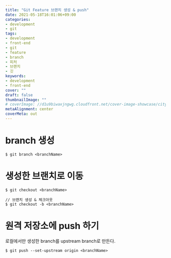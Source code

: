 ```yaml
---
title: "Git Feature 브랜치 생성 & push"
date: 2021-05-18T16:01:06+09:00
categories: 
- development
- git
tags: 
- development
- front-end
- git
- feature
- branch
- 피처
- 브랜치
- 깃
keywords: 
- development
- front-end
cover: ""
draft: false
thumbnailImage: ""
# coverImage: //d1u9biwaxjngwg.cloudfront.net/cover-image-showcase/city.jpg
metaAlignment: center
coverMeta: out
---
```



# branch 생성

```
$ git branch <branchName>
```

# 생성한 브랜치로 이동

```
$ git checkout <branchName>
```

```
// 브랜치 생성 & 체크아웃
$ git checkout -b <branchName>
```

# 원격 저장소에 push 하기

로컬에서만 생성한 branch를 upstream branch로 만든다.

```
$ git push --set-upstream origin <branchName>
```
